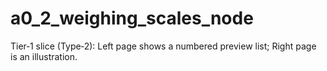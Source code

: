 # a0_2_weighing_scales_node

Tier‑1 slice (Type‑2): Left page shows a numbered preview list; Right page is an illustration.
